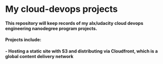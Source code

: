 # My cloud-devops projects

#### This repository will keep records of my alx/udacity cloud devops engineering nanodegree program projects.

#### Projects include:

#### - Hosting a static site with S3 and distributing via Cloudfront, which is a global content delivery network
